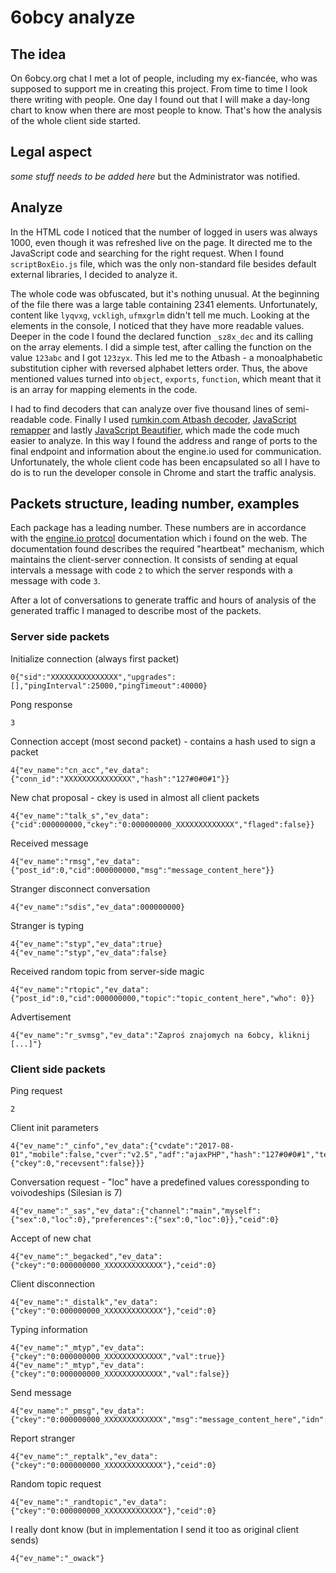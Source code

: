 # 6obcy analyze

## The idea
On 6obcy.org chat I met a lot of people, including my ex-fiancée, who was supposed to support me in creating this project. From time to time I look there writing with people. One day I found out that I will make a day-long chart to know when there are most people to know.
That's how the analysis of the whole client side started.

## Legal aspect
*some stuff needs to be added here* but the Administrator was notified.

## Analyze
In the HTML code I noticed that the number of logged in users was always 1000, even though it was refreshed live on the page. It directed me to the JavaScript code and searching for the right request. When I found ``scriptBoxEio.js`` file, which was the only non-standard file besides default external libraries, I decided to analyze it.

The whole code was obfuscated, but it's nothing unusual. At the beginning of the file there was a large table containing 2341 elements. Unfortunately, content like ``lyqvxg``, ``vckligh``, ``ufmxgrlm`` didn't tell me much. Looking at the elements in the console, I noticed that they have more readable values. Deeper in the code I found the declared function ``_sz8x_dec`` and its calling on the array elements. I did a simple test, after calling the function on the value ``123abc`` and I got ``123zyx``. This led me to the Atbash - a monoalphabetic substitution cipher with reversed alphabet letters order. Thus, the above mentioned values turned into ``object``, ``exports``, ``function``, which meant that it is an array for mapping elements in the code.

I had to find decoders that can analyze over five thousand lines of semi-readable code. Finally I used [rumkin.com Atbash decoder](http://rumkin.com/tools/cipher/atbash.php), [JavaScript remapper](http://output.jsbin.com/hazevo/1) and lastly [JavaScript Beautifier](https://beautifier.io/), which made the code much easier to analyze. In this way I found the address and range of ports to the final endpoint and information about the engine.io used for communication. Unfortunately, the whole client code has been encapsulated so all I have to do is to run the developer console in Chrome and start the traffic analysis.

## Packets structure, leading number, examples
Each package has a leading number. These numbers are in accordance with the [engine.io protcol](https://github.com/socketio/engine.io-protocol) documentation which i found on the web. The documentation found describes the required "heartbeat" mechanism, which maintains the client-server connection. It consists of sending at equal intervals a message with code ``2`` to which the server responds with a message with code ``3``.

After a lot of conversations to generate traffic and hours of analysis of the generated traffic I managed to describe most of the packets.
### Server side packets
Initialize connection (always first packet)
```
0{"sid":"XXXXXXXXXXXXXXX","upgrades":[],"pingInterval":25000,"pingTimeout":40000}
```

Pong response
```
3
```

Connection accept (most second packet) - contains a hash used to sign a packet
```
4{"ev_name":"cn_acc","ev_data":{"conn_id":"XXXXXXXXXXXXXXX","hash":"127#0#0#1"}}
```

New chat proposal - ckey is used in almost all client packets
```
4{"ev_name":"talk_s","ev_data":{"cid":000000000,"ckey":"0:000000000_XXXXXXXXXXXXX","flaged":false}}
```

Received message
```
4{"ev_name":"rmsg","ev_data":{"post_id":0,"cid":000000000,"msg":"message_content_here"}}
```

Stranger disconnect conversation
```
4{"ev_name":"sdis","ev_data":000000000}
```

Stranger is typing
```
4{"ev_name":"styp","ev_data":true}
4{"ev_name":"styp","ev_data":false}
```

Received random topic from server-side magic
```
4{"ev_name":"rtopic","ev_data":{"post_id":0,"cid":000000000,"topic":"topic_content_here","who": 0}}
```

Advertisement
```
4{"ev_name":"r_svmsg","ev_data":"Zaproś znajomych na 6obcy, kliknij [...]"}
```

### Client side packets
Ping request
```
2
```

Client init parameters
```
4{"ev_name":"_cinfo","ev_data":{"cvdate":"2017-08-01","mobile":false,"cver":"v2.5","adf":"ajaxPHP","hash":"127#0#0#1","testdata":{"ckey":0,"recevsent":false}}}
```

Conversation request - "loc" have a predefined values coressponding to voivodeships (Silesian is 7)
```
4{"ev_name":"_sas","ev_data":{"channel":"main","myself":{"sex":0,"loc":0},"preferences":{"sex":0,"loc":0}},"ceid":0}
```

Accept of new chat
```
4{"ev_name":"_begacked","ev_data":{"ckey":"0:000000000_XXXXXXXXXXXXX"},"ceid":0}
```

Client disconnection
```
4{"ev_name":"_distalk","ev_data":{"ckey":"0:000000000_XXXXXXXXXXXXX"},"ceid":0}
```

Typing information
```
4{"ev_name":"_mtyp","ev_data":{"ckey":"0:000000000_XXXXXXXXXXXXX","val":true}}
4{"ev_name":"_mtyp","ev_data":{"ckey":"0:000000000_XXXXXXXXXXXXX","val":false}}
```

Send message
```
4{"ev_name":"_pmsg","ev_data":{"ckey":"0:000000000_XXXXXXXXXXXXX","msg":"message_content_here","idn":1},"ceid":0}
```

Report stranger
```
4{"ev_name":"_reptalk","ev_data":{"ckey":"0:000000000_XXXXXXXXXXXXX"},"ceid":0}
```

Random topic request
```
4{"ev_name":"_randtopic","ev_data":{"ckey":"0:000000000_XXXXXXXXXXXXX"},"ceid":0}
```

I really dont know (but in implementation I send it too as original client sends)
```
4{"ev_name":"_owack"}
```
